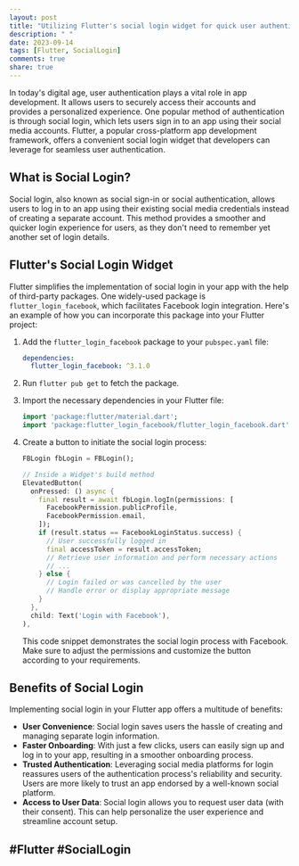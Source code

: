 ```yaml
---
layout: post
title: "Utilizing Flutter's social login widget for quick user authentication"
description: " "
date: 2023-09-14
tags: [Flutter, SocialLogin]
comments: true
share: true
---
```


In today's digital age, user authentication plays a vital role in app development. It allows users to securely access their accounts and provides a personalized experience. One popular method of authentication is through social login, which lets users sign in to an app using their social media accounts. Flutter, a popular cross-platform app development framework, offers a convenient social login widget that developers can leverage for seamless user authentication.

## What is Social Login?

Social login, also known as social sign-in or social authentication, allows users to log in to an app using their existing social media credentials instead of creating a separate account. This method provides a smoother and quicker login experience for users, as they don't need to remember yet another set of login details.

## Flutter's Social Login Widget

Flutter simplifies the implementation of social login in your app with the help of third-party packages. One widely-used package is `flutter_login_facebook`, which facilitates Facebook login integration. Here's an example of how you can incorporate this package into your Flutter project:

1. Add the `flutter_login_facebook` package to your `pubspec.yaml` file:

   ```yaml
   dependencies:
     flutter_login_facebook: ^3.1.0
   ```

2. Run `flutter pub get` to fetch the package.

3. Import the necessary dependencies in your Flutter file:

   ```dart
   import 'package:flutter/material.dart';
   import 'package:flutter_login_facebook/flutter_login_facebook.dart';
   ```

4. Create a button to initiate the social login process:

   ```dart
   FBLogin fbLogin = FBLogin();
   
   // Inside a Widget's build method
   ElevatedButton(
     onPressed: () async {
       final result = await fbLogin.logIn(permissions: [
         FacebookPermission.publicProfile,
         FacebookPermission.email,
       ]);
       if (result.status == FacebookLoginStatus.success) {
         // User successfully logged in
         final accessToken = result.accessToken;
         // Retrieve user information and perform necessary actions
         // ...
       } else {
         // Login failed or was cancelled by the user
         // Handle error or display appropriate message
       }
     },
     child: Text('Login with Facebook'),
   ),
   ```

   This code snippet demonstrates the social login process with Facebook. Make sure to adjust the permissions and customize the button according to your requirements.

## Benefits of Social Login

Implementing social login in your Flutter app offers a multitude of benefits:

- **User Convenience**: Social login saves users the hassle of creating and managing separate login information.
- **Faster Onboarding**: With just a few clicks, users can easily sign up and log in to your app, resulting in a smoother onboarding process.
- **Trusted Authentication**: Leveraging social media platforms for login reassures users of the authentication process's reliability and security. Users are more likely to trust an app endorsed by a well-known social platform.
- **Access to User Data**: Social login allows you to request user data (with their consent). This can help personalize the user experience and streamline account setup.

## #Flutter #SocialLogin